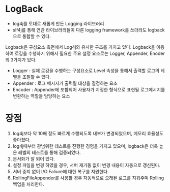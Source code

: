 # LogBack
 - log4j를 토대로 새롭게 만든 Logging 라이브러리
 - slf4j를 통해 연관 라이브러리들이 다른 logging framework를 쓰더라도 logback으로 통합할 수 있다.

Logback은 구성요소 측면에서 Log4j와 유사한 구조를 가지고 있다. Logback을 이용하여 로깅을 수행하기 위해서 필요한 주요 설정 요소로는 Logger, Appender, Enoder의 3가지가 있다.
* Logger : 실제 로깅을 수행하는 구성요소로 Level 속성을 통해서 출력할 로그의 레벨을 조절할 수 있다.
* Appender : 로그 메시지가 출력될 대상을 결정하는 요소
* Encoder : Appender에 포함되어 사용자가 지정한 형식으로 표현될 로그메시지를 변환하는 역할을 담당하는 요소

# 장점
 1. log4j보다 약 10배 정도 빠르게 수행되도록 내부가 변경되었으며, 메모리 효율성도 좋아졌다.
 2. log4j때부터 광범위한 테스트를 진행한 경험을 가지고 있으며, logback은 더욱 높은 레벨의 테스트를 통해 검증되었다.
 3. 문서화가 잘 되어 있다.
 4. 설정 파일을 변경 하였을 경우, 서버 재기동 없이 변경 내용이 자동으로 갱신된다.
 5. 서버 중지 없이 I/O Faliure에 대한 복구를 지원한다.
 6. RollingFileAppender를 사용할 경우 자동적으로 오래된 로그를 지워주며 Rolling 백업을 처리한다.
